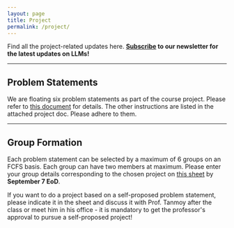 ```yaml
---
layout: page
title: Project
permalink: /project/
---
```

Find all the project-related updates here. <b>[Subscribe](https://forms.gle/A3ZpHd3sB4ErSMA79) to our newsletter for the latest updates on LLMs!</b>

---
## Problem Statements
We are floating six problem statements as part of the course project. Please refer to [this document](/_assignments/CourseProjects.pdf) for details. The other instructions are listed in the attached project doc. Please adhere to them.

---
## Group Formation
Each problem statement can be selected by a maximum of 6 groups on an FCFS basis. Each group can have two members at maximum. Please enter your group details corresponding to the chosen project on [this sheet](https://docs.google.com/spreadsheets/d/15H_FOjUqb9ookBhpWku2qzSdAz1LdFWKyLISBsSAoYQ/edit?gid=1519277742#gid=1519277742) by **September 7 EoD**.

If you want to do a project based on a self-proposed problem statement, please indicate it in the sheet and discuss it with Prof. Tanmoy after the class or meet him in his office - it is mandatory to get the professor's approval to pursue a self-proposed project!




